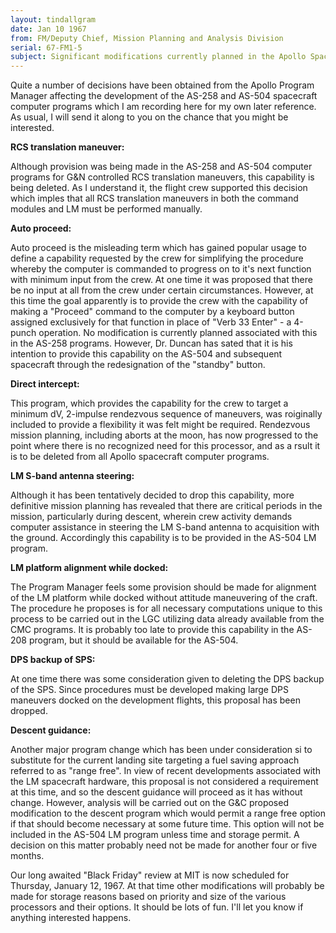 ```yaml
---
layout: tindallgram
date: Jan 10 1967 
from: FM/Deputy Chief, Mission Planning and Analysis Division
serial: 67-FM1-5
subject: Significant modifications currently planned in the Apollo Spacecraft Computer Programs
---
```

Quite a number of decisions have been obtained from the Apollo Program Manager affecting the development of the AS-258 and AS-504 spacecraft computer programs which I am recording here for my own later reference. As usual, I will send it along to you on the chance that you might be interested.

**RCS translation maneuver:**

Although provision was being made in the AS-258 and AS-504 computer programs for G&N controlled RCS translation maneuvers, this capability is being deleted. As I understand it, the flight crew supported this decision which imples that all RCS translation maneuvers in both the command modules and LM must be performed manually.

**Auto proceed:**

Auto proceed is the misleading term which has gained popular usage to define a capability requested by the crew for simplifying the procedure whereby the computer is commanded to progress on to it's next function with minimum input from the crew. At one time it was proposed that there be no input at all from the crew under certain circumstances. However, at this time the goal apparently is to provide the crew with the capability of making a "Proceed" command to the computer by a keyboard button assigned exclusively for that function in place of "Verb 33 Enter" - a 4-punch operation. No modification is currently planned associated with this in the AS-258 programs. However, Dr. Duncan has sated that it is his intention to provide this capability on the AS-504 and subsequent spacecraft through the redesignation of the "standby" button.

**Direct intercept:**

This program, which provides the capability for the crew to target a minimum dV, 2-impulse rendezvous sequence of maneuvers, was roiginally included to provide a flexibility it was felt might be required. Rendezvous mission planning, including aborts at the moon, has now progressed to the point where there is no recognized need for this processor, and as a rsult it is to be deleted from all Apollo spacecraft computer programs.

**LM S-band antenna steering:**

Although it has been tentatively decided to drop this capability, more definitive mission planning has revealed that there are critical periods in the mission, particularly during descent, wherein crew activity demands computer assistance in steering the LM S-band antenna to acquisition with the ground. Accordingly this capability is to be provided in the AS-504 LM program.

**LM platform alignment while docked:**

The Program Manager feels some provision should be made for alignment of the LM platform while docked without attitude maneuvering of the craft. The procedure he proposes is for all necessary computations unique to this process to be carried out in the LGC utilizing data already available from the CMC programs. It is probably too late to provide this capability in the AS-208 program, but it should be available for the AS-504.

**DPS backup of SPS:**

At one time there was some consideration given to deleting the DPS backup of the SPS. Since procedures must be developed making large DPS maneuvers docked on the development flights, this proposal has been dropped.

**Descent guidance:**

Another major program change which has been under consideration si to substitute for the current landing site targeting a fuel saving approach referred to as "range free". In view of recent developments associated with the LM spacecraft hardware, this proposal is not considered a requirement at this time, and so the descent guidance will proceed as it has without change. However, analysis will be carried out on the G&C proposed modification to the descent program which would permit a range free option if that should become necessary at some future time. This option will not be included in the AS-504 LM program unless time and storage permit. A decision on this matter probably need not be made for another four or five months.

Our long awaited "Black Friday" review at MIT is now scheduled for Thursday, January 12, 1967. At that time other modifications will probably be made for storage reasons based on priority and size of the various processors and their options. It should be lots of fun. I'll let you know if anything interested happens.
